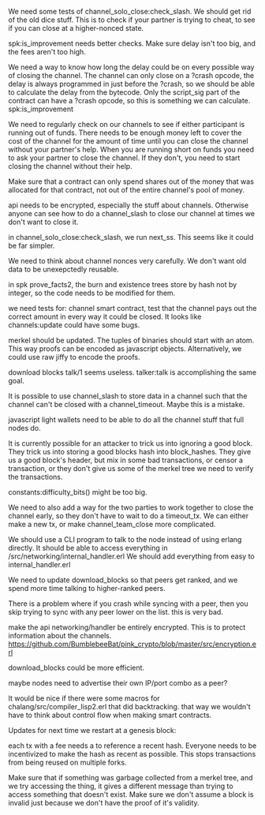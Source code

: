 We need some tests of channel_solo_close:check_slash.
We should get rid of the old dice stuff.
This is to check if your partner is trying to cheat, to see if you can close at a higher-nonced state.



spk:is_improvement needs better checks.
Make sure delay isn't too big, and the fees aren't too high.


We need a way to know how long the delay could be on every possible way of closing the channel.
The channel can only close on a ?crash opcode, the delay is always programmed in just before the ?crash, so we should be able to calculate the delay from the bytecode.
Only the script_sig part of the contract can have a ?crash opcode, so this is something we can calculate.
spk:is_improvement


We need to regularly check on our channels to see if either participant is running out of funds. There needs to be enough money left to cover the cost of the channel for the amount of time until you can close the channel without your partner's help.
When you are running short on funds you need to ask your partner to close the channel. If they don't, you need to start closing the channel without their help.


Make sure that a contract can only spend shares out of the money that was allocated for that contract, not out of the entire channel's pool of money.


api needs to be encrypted, especially the stuff about channels. Otherwise anyone can see how to do a channel_slash to close our channel at times we don't want to close it.


in channel_solo_close:check_slash, we run next_ss.
This seems like it could be far simpler.


We need to think about channel nonces very carefully.
We don't want old data to be unexepctedly reusable.


in spk prove_facts2, the burn and existence trees store by hash not by integer, so the code needs to be modified for them.


we need tests for:
channel smart contract,
test that the channel pays out the correct amount in every way it could be closed. It looks like channels:update could have some bugs.

merkel should be updated. The tuples of binaries should start with an atom. This way proofs can be encoded as javascript objects.
Alternatively, we could use raw jiffy to encode the proofs.


download blocks talk/1 seems useless. talker:talk is accomplishing the same goal.

It is possible to use channel_slash to store data in a channel such that the channel can't be closed with a channel_timeout.
Maybe this is a mistake.

javascript light wallets need to be able to do all the channel stuff that full nodes do.

It is currently possible for an attacker to trick us into ignoring a good block. They trick us into storing a good blocks hash into block_hashes. They give us a good block's header, but mix in some bad transactions, or censor a transaction, or they don't give us some of the merkel tree we need to verify the transactions.

constants:difficulty_bits() might be too big.


We need to also add a way for the two parties to work together to close the channel early, so they don't have to wait to do a timeout_tx. We can either make a new tx, or make channel_team_close more complicated.


We should use a CLI program to talk to the node instead of using erlang directly.
It should be able to access everything in /src/networking/internal_handler.erl
We should add everything from easy to internal_handler.erl

We need to update download_blocks so that peers get ranked, and we spend more time talking to higher-ranked peers.

There is a problem where if you crash while syncing with a peer, then you skip trying to sync with any peer lower on the list. this is very bad.

make the api networking/handler be entirely encrypted. This is to protect information about the channels. https://github.com/BumblebeeBat/pink_crypto/blob/master/src/encryption.erl

download_blocks could be more efficient.

maybe nodes need to advertise their own IP/port combo as a peer?

It would be nice if there were some macros for chalang/src/compiler_lisp2.erl that did backtracking. that way we wouldn't have to think about control flow when making smart contracts.


Updates for next time we restart at a genesis block:


each tx with a fee needs a to reference a recent hash. Everyone needs to be incentivized to make the hash as recent as possible. This stops transactions from being reused on multiple forks.


Make sure that if something was garbage collected from a merkel tree, and we try accessing the thing, it gives a different message than trying to access something that doesn't exist. Make sure we don't assume a block is invalid just because we don't have the proof of it's validity.
